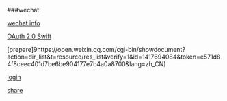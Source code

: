###wechat

[wechat info](https://open.weixin.qq.com/cgi-bin/frame?t=home/app_tmpl&lang=zh_CN)

[OAuth 2.0 Swift](https://github.com/OAuthSwift/OAuthSwift)

[prepare]9https://open.weixin.qq.com/cgi-bin/showdocument?action=dir_list&t=resource/res_list&verify=1&id=1417694084&token=e571d84f8ceec401d7be6be904177e7b4a0a8700&lang=zh_CN)

[login](https://open.weixin.qq.com/cgi-bin/showdocument?action=dir_list&t=resource/res_list&verify=1&id=open1419317851&token=e571d84f8ceec401d7be6be904177e7b4a0a8700&lang=zh_CN)


[share](https://open.weixin.qq.com/cgi-bin/showdocument?action=dir_list&t=resource/res_list&verify=1&id=open1419317332&token=e571d84f8ceec401d7be6be904177e7b4a0a8700&lang=zh_CN)
